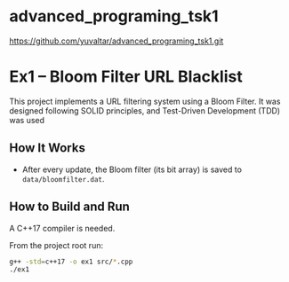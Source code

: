 # advanced_programing_tsk1
https://github.com/yuvaltar/advanced_programing_tsk1.git


# Ex1 – Bloom Filter URL Blacklist

This project implements a URL filtering system using a Bloom Filter.
It was designed following SOLID principles, and Test-Driven Development (TDD)
was used

## How It Works

- After every update, the Bloom filter (its bit array) is saved to `data/bloomfilter.dat`.

## How to Build and Run

A C++17 compiler is needed.

From the project root run:
```bash
g++ -std=c++17 -o ex1 src/*.cpp
./ex1
